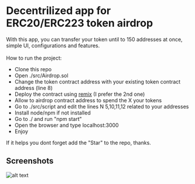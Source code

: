 # Decentrilized app for ERC20/ERC223 token airdrop

With this app, you can transfer your token until to 150 addresses at once, simple UI, configurations and features. <br><br>
How to run the project:

* Clone this repo
* Open ./src/Airdrop.sol
* Change the token contract address with your existing token contract address (line 8)
* Deploy the contract using <a href="https://remix.ethereum.org/#optimize=true&version=soljson-v0.4.24+commit.e67f0147.js" target="_blank">remix</a> (I prefer the 2nd one)
* Allow to airdrop contract address to spend the X your tokens
* Go to ./src/script and edit the lines N 5,10,11,12 related to your addresses
* Install node/npm if not installed
* Go to ./ and run "npm start"
* Open the browser and type localhost:3000
* Enjoy

If it helps you dont forget add the "Star" to the repo, thanks.

## Screenshots
![alt text](https://raw.githubusercontent.com/Araton95/Easy_Airdrop_dApp/master/screenshot-localhost-8080-2018.10.04-23-15-52.png)

